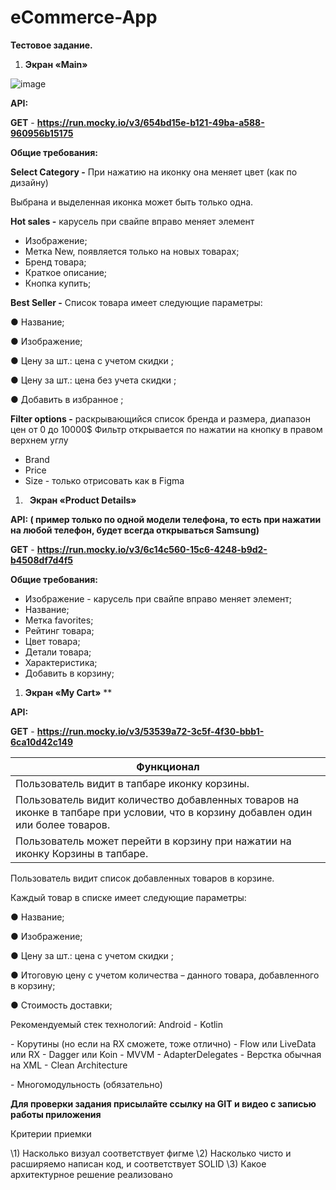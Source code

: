 # eCommerce-App

**Тестовое задание.**

1. **Экран «Main»**

![image](https://user-images.githubusercontent.com/84706749/199922053-b62ebaab-85fe-4ad5-ad7c-8bdc3be2050c.png)




**API:**

**GET** - **https://run.mocky.io/v3/654bd15e-b121-49ba-a588-960956b15175**

**Общие требования:**

**Select Category -** При нажатию на иконку она меняет цвет (как по дизайну)

Выбрана и выделенная иконка может быть только одна.


**Hot sales -** карусель при свайпе вправо меняет элемент

- Изображение;
- Метка New, появляется только на новых товарах;
- Бренд товара;
- Краткое описание;
- Кнопка купить; 



**Best Seller -** Список товара имеет следующие параметры:

●  Название;

●  Изображение;

●  Цену за шт.: цена с учетом скидки ;

●  Цену за шт.: цена без учета скидки ;

●  Добавить в избранное ;


**Filter options -** раскрывающийся список бренда и размера, диапазон цен от 0 до 10000$
Фильтр открывается по нажатии на кнопку в правом верхнем углу

- Brand
- Price
- Size - только отрисовать как в Figma










1. ` `**Экран  «Product Details»**



**API: ( пример только по одной модели телефона, то есть при нажатии на любой телефон, будет всегда открываться Samsung)**

**GET** - **https://run.mocky.io/v3/6c14c560-15c6-4248-b9d2-b4508df7d4f5**


**Общие требования:** 

- Изображение - карусель при свайпе вправо меняет элемент;
- Название;
- Метка favorites;
- Рейтинг товара;
- Цвет товара;
- Детали товара;
- Характеристика;
- Добавить в корзину;



1. **Экран «My Cart»**
**




**API:**

**GET** - **https://run.mocky.io/v3/53539a72-3c5f-4f30-bbb1-6ca10d42c149**




|**Функционал**|
| - |
|Пользователь видит в тапбаре иконку корзины.|
|Пользователь видит количество добавленных товаров на иконке в тапбаре при условии, что в корзину добавлен один или более товаров.|
|Пользователь может перейти в корзину при нажатии на иконку Корзины в тапбаре.|



Пользователь видит список добавленных товаров в корзине.

Каждый товар в списке имеет следующие параметры:

●  	Название;

●  	Изображение;

●  	Цену за шт.: цена с учетом скидки ;

●  	Итоговую цену с учетом количества ~~-~~ данного товара, добавленного в корзину;

●    Стоимость доставки;



Рекомендуемый стек технологий:
Android
\- Kotlin

\- Корутины (но если на RX сможете, тоже отлично)
\- Flow или LiveData или RX
\- Dagger или Koin
\- MVVM
\- AdapterDelegates
\- Верстка обычная на XML
\- Clean Architecture 

\- Многомодульность (обязательно)


**Для проверки задания присылайте ссылку на GIT и видео с записью работы приложения** 


Критерии приемки

\1) Насколько визуал соответствует фигме
\2) Насколько чисто и расширяемо написан код, и соответствует SOLID
\3) Какое архитектурное решение реализовано




